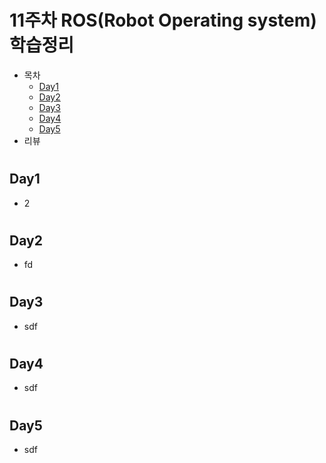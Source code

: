 # 11주차 ROS(Robot Operating system) 학습정리
  - 목차
    - [Day1]() 
    - [Day2]() 
    - [Day3]() 
    - [Day4]()
    - [Day5]()
   - 리뷰 
  #    
  ## Day1
   - 2
  #
  ## Day2
   - fd
  #
  ## Day3
   - sdf
  #
  ## Day4
   - sdf
  #
  ## Day5 
   - sdf
